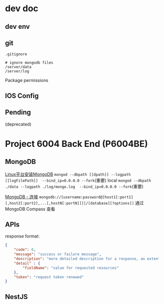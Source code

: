 # dev doc

## dev env


## git

`.gitignore`
```shell
# ignore mongodb files
/server/data
/server/log
```

Package permissions

## IOS Config

## Pending



(deprecated)
# Project 6004 Back End (P6004BE)

## MongoDB
[Linux平台安装MongoDB](https://www.runoob.com/mongodb/mongodb-linux-install.html)
`mongod --dbpath [[dpath]] --logpath [[logFilePath]]  --bind_ip=0.0.0.0 --fork`(重要)
local
`mongod --dbpath ./data --logpath ./log/mongo.log  --bind_ip=0.0.0.0 --fork`(重要)

[MongoDB - 连接](https://www.runoob.com/mongodb/mongodb-connections.html)
`mongodb://[username:password@]host1[:port1][,host2[:port2],...[,hostN[:portN]]][/[database][?options]]`
通过 MongoDB Compass 查看

## APIs

response format:

```json
{
    "code": 0,
    "message": "success or failure message",
    "description": "more detailed description for a response, an extentsion for message",
    "detail" : {
        "fieldName": "value for requested resources"
    },
    "token": "request token renewed"
}
```


## NestJS

